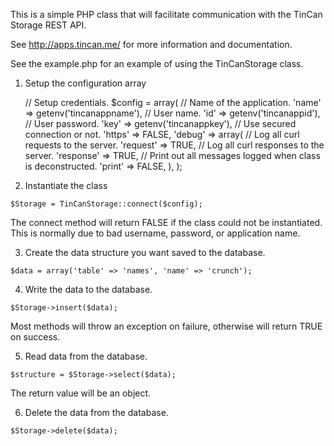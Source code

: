This is a simple PHP class that will facilitate communication with the TinCan
Storage REST API.

See http://apps.tincan.me/ for more information and documentation.

See the example.php for an example of using the TinCanStorage class.

1. Setup the configuration array

    // Setup credentials.
    $config = array(
      // Name of the application.
      'name' => getenv('tincanappname'),
      // User name.
      'id' => getenv('tincanappid'),
      // User password.
      'key' => getenv('tincanappkey'),
      // Use secured connection or not.
      'https' => FALSE,
      'debug' => array(
        // Log all curl requests to the server.
        'request' => TRUE,
        // Log all curl responses to the server.
        'response' => TRUE,
        // Print out all messages logged when class is deconstructed.
        'print' => FALSE,
      ),
    );

2. Instantiate the class

`$Storage = TinCanStorage::connect($config);`

The connect method will return FALSE if the class could not be instantiated. This is normally due to bad username, password, or application name.

3. Create the data structure you want saved to the database.

`$data = array('table' => 'names', 'name' => 'crunch');`

4. Write the data to the database.

`$Storage->insert($data);`

Most methods will throw an exception on failure, otherwise will return TRUE on success.

5. Read data from the database.

`$structure = $Storage->select($data);`

The return value will be an object.

6. Delete the data from the database.

`$Storage->delete($data);`